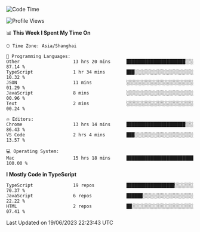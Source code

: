 <!--START_SECTION:waka-->
![Code Time](http://img.shields.io/badge/Code%20Time-4%2C677%20hrs%2025%20mins-blue)

![Profile Views](http://img.shields.io/badge/Profile%20Views-0-blue)

📊 **This Week I Spent My Time On** 

```text
🕑︎ Time Zone: Asia/Shanghai

💬 Programming Languages: 
Other                    13 hrs 20 mins      ██████████████████████░░░   87.14 % 
TypeScript               1 hr 34 mins        ███░░░░░░░░░░░░░░░░░░░░░░   10.32 % 
JSON                     11 mins             ░░░░░░░░░░░░░░░░░░░░░░░░░   01.29 % 
JavaScript               8 mins              ░░░░░░░░░░░░░░░░░░░░░░░░░   00.96 % 
Text                     2 mins              ░░░░░░░░░░░░░░░░░░░░░░░░░   00.24 % 

🔥 Editors: 
Chrome                   13 hrs 14 mins      ██████████████████████░░░   86.43 % 
VS Code                  2 hrs 4 mins        ███░░░░░░░░░░░░░░░░░░░░░░   13.57 % 

💻 Operating System: 
Mac                      15 hrs 18 mins      █████████████████████████   100.00 % 
```

**I Mostly Code in TypeScript** 

```text
TypeScript               19 repos            ██████████████████░░░░░░░   70.37 % 
JavaScript               6 repos             ██████░░░░░░░░░░░░░░░░░░░   22.22 % 
HTML                     2 repos             ██░░░░░░░░░░░░░░░░░░░░░░░   07.41 % 
```




 Last Updated on 19/06/2023 22:23:43 UTC
<!--END_SECTION:waka-->
